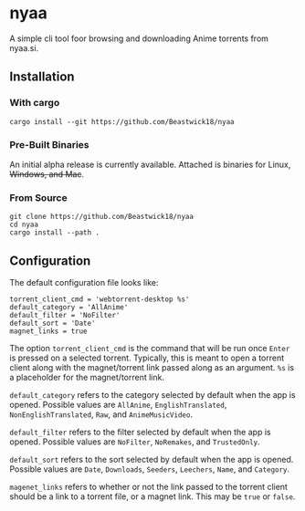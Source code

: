 # nyaa
A simple cli tool foor browsing and downloading Anime torrents from nyaa.si.

## Installation
### With cargo
```
cargo install --git https://github.com/Beastwick18/nyaa
```
### Pre-Built Binaries
An initial alpha release is currently available. Attached is binaries for Linux, ~~Windows, and Mac~~.
### From Source
```
git clone https://github.com/Beastwick18/nyaa
cd nyaa
cargo install --path .
```

## Configuration
The default configuration file looks like:
```
torrent_client_cmd = 'webtorrent-desktop %s'
default_category = 'AllAnime'
default_filter = 'NoFilter'
default_sort = 'Date'
magnet_links = true
```
The option `torrent_client_cmd` is the command that will be run once `Enter` is pressed on a selected torrent. Typically, this is meant to open a torrent client along with the magnet/torrent link passed along as an argument. `%s` is a placeholder for the magnet/torrent link.

`default_category` refers to the category selected by default when the app is opened. Possible values are `AllAnime`, `EnglishTranslated`, `NonEnglishTranslated`, `Raw`, and `AnimeMusicVideo`.

`default_filter` refers to the filter selected by default when the app is opened. Possible values are `NoFilter`, `NoRemakes`, and `TrustedOnly`.

`default_sort` refers to the sort selected by default when the app is opened. Possible values are `Date`, `Downloads`, `Seeders`, `Leechers`, `Name`, and `Category`.

`magenet_links` refers to whether or not the link passed to the torrent client should be a link to a torrent file, or a magnet link. This may be `true` or `false`.
